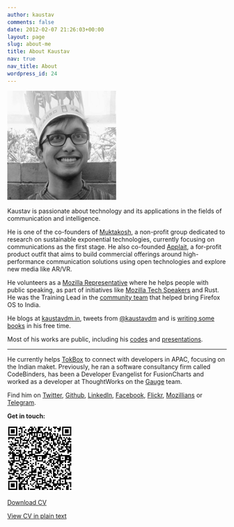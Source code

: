 ```yaml
---
author: kaustav
comments: false
date: 2012-02-07 21:26:03+00:00
layout: page
slug: about-me
title: About Kaustav
nav: true
nav_title: About
wordpress_id: 24
---
```


<p class="banner"><img src="/images/kido.jpg" alt="Kaustav Das Modak" style="width: 250px;"></p>

Kaustav is passionate about technology and its applications in the fields of communication and intelligence.

He is one of the co-founders of [Muktakosh](https://muktakosh.org), a non-profit group dedicated to research on sustainable exponential technologies, currently focusing on communications as the first stage. He also co-founded [Applait](http://applait.com), a for-profit product outfit that aims to build commercial offerings around high-performance communication solutions using open technologies and explore new media like AR/VR.

He volunteers as a [Mozilla Representative](https://reps.mozilla.org/u/kaustavdm/) where he helps people with public speaking, as part of initiatives like [Mozilla Tech Speakers](https://wiki.mozilla.org/TechSpeakers) and Rust. He was the Training Lead in the [community team](https://wiki.mozilla.org/FirefoxOS/Community/India) that helped bring Firefox OS to India.

He blogs at [kaustavdm.in](https://kaustavdm.in), tweets from [@kaustavdm](https://twitter.com/kaustavdm) and is [writing some books](https://leanpub.com/u/kaustavdm) in his free time.

Most of his works are public, including his [codes](http://code.kaustavdm.in) and [presentations](http://presentations.kaustavdm.in).

***

He currently helps [TokBox](https://tokbox.com) to connect with developers in APAC, focusing on the Indian maket. Previously, he ran a software consultancy firm called CodeBinders, has been a Developer Evangelist for FusionCharts and worked as a developer at ThoughtWorks on the [Gauge](http://getgauge.io) team.

Find him on [Twitter](http://twitter.com/kaustavdm), [Github](https://github.com/kaustavdm), [LinkedIn](http://in.linkedin.com/in/kaustavdm/), [Facebook](https://facebook.com/kaustavdm), [Flickr](http://www.flickr.com/photos/kaustav_das_modak/), [Mozillians](https://mozillians.org/en-US/u/kaustavdm/) or [Telegram](https://telegram.me/kaustavdm).

**Get in touch:**

![VCard QR Code](/images/vcard-qrcode.png)

<a href="/static/cv/Kaustav-CV-2016-09.pdf" class="button">Download CV</a>

<p class="small"><a href="/static/cv/cv.txt">View CV in plain text</a></p>
